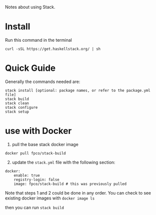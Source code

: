 Notes about using Stack.

# Install

Run this command in the terminal

`curl -sSL https://get.haskellstack.org/ | sh`

# Quick Guide

Generally the commands needed are:

```
stack install [optional: package names, or refer to the package.yml file]
stack build
stack clean
stack configure
stack setup
```

# use with Docker

1) pull the base stack docker image

`docker pull fpco/stack-build`

2) update the `stack.yml` file with the following section:

```
docker:
    enable: true
    registry-login: false
    image: fpco/stack-build # this was previously pulled
```

Note that steps 1 and 2 could be done in any order. You can check to see existing docker images with `docker image ls`

then you can run `stack build`
